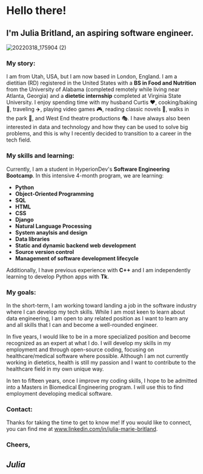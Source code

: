 # Hello there!

## I'm Julia Britland, an aspiring software engineer.

![20220318_175904 (2)](https://user-images.githubusercontent.com/120101780/210544258-bf0b0858-2b67-4fd4-88b4-067e0ec8039d.jpg) 

### My story:

I am from Utah, USA, but I am now based in London, England. I am a dietitian (RD) registered in the United States with a **BS in Food and Nutrition** from the University of Alabama (completed remotely while living near Atlanta, Georgia) and a **dietetic internship** completed at Virginia State University. I enjoy spending time with my husband Curtis ❤️, cooking/baking 🍪, traveling ✈️, playing video games 🎮, reading classic novels 📖, walks in the park 🌳, and West End theatre productions 🎭. I have always also been interested in data and technology and how they can be used to solve big problems, and this is why I recently decided to transition to a career in the tech field.

### My skills and learning:

Currently, I am a student in HyperionDev's **Software Engineering Bootcamp**. In this intensive 4-month program, we are learning:
- **Python**
- **Object-Oriented Programming**
- **SQL**
- **HTML**
- **CSS**
- **Django**
- **Natural Language Processing**
- **System anaylsis and design**
- **Data libraries**
- **Static and dynamic backend web development**
- **Source version control**
- **Management of software development lifecycle**

Additionally, I have previous experience with **C++** and I am independently learning to develop Python apps with **Tk**.

### My goals:

In the short-term, I am working toward landing a job in the software industry where I can develop my tech skills. While I am most keen to learn about data engineering, I am open to any related position as I want to learn any and all skills that I can and become a well-rounded engineer.

In five years, I would like to be in a more specialized position and become recognized as an expert at what I do. I will develop my skills in my employment and through open-source coding, focusing on healthcare/medical software where possible. Although I am not currently working in dietetics, health is still my passion and I want to contribute to the healthcare field in my own unique way. 

In ten to fifteen years, once I improve my coding skills, I hope to be admitted into a Masters in Biomedical Engineering program. I will use this to find employment developing medical software. 

### Contact:

Thanks for taking the time to get to know me! If you would like to connect, you can find me at www.linkedin.com/in/julia-marie-britland. 

### Cheers,
## *Julia*

